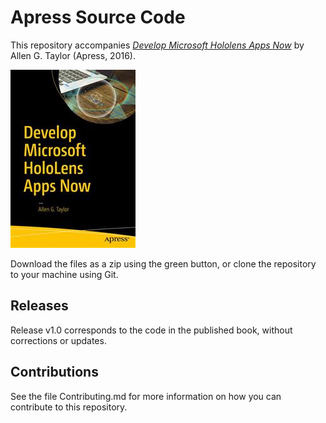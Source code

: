 # Apress Source Code

This repository accompanies [*Develop Microsoft Hololens Apps Now*](http://www.apress.com/9781484222010) by Allen G. Taylor (Apress, 2016).

![Cover image](9781484222010.jpg)

Download the files as a zip using the green button, or clone the repository to your machine using Git.

## Releases

Release v1.0 corresponds to the code in the published book, without corrections or updates.

## Contributions

See the file Contributing.md for more information on how you can contribute to this repository.
